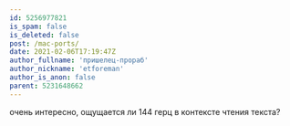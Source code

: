 ```yaml
---
id: 5256977821
is_spam: false
is_deleted: false
post: /mac-ports/
date: 2021-02-06T17:19:47Z
author_fullname: 'пришелец-прораб'
author_nickname: 'etforeman'
author_is_anon: false
parent: 5231648662
---
```


<p>очень интересно, ощущается ли 144 герц в контексте чтения текста?</p>
